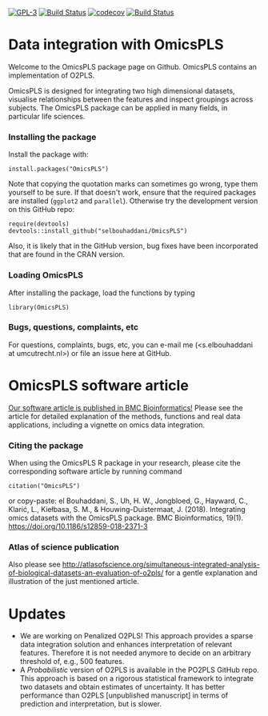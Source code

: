 [![GPL-3](https://img.shields.io/badge/license-GPL--3-blue.svg)](https://www.gnu.org/licenses/gpl-3.0.en.html)
[![Build Status](https://travis-ci.org/selbouhaddani/OmicsPLS.svg?branch=master)](https://travis-ci.org/selbouhaddani/OmicsPLS)
[![codecov](https://codecov.io/gh/selbouhaddani/OmicsPLS/branch/master/graph/badge.svg)](https://codecov.io/gh/selbouhaddani/OmicsPLS)
[![Build Status](https://cranlogs.r-pkg.org/badges/last-month/OmicsPLS)](https://cran.r-project.org/package=OmicsPLS)

# **Data integration with OmicsPLS**

Welcome to the OmicsPLS package page on Github. OmicsPLS contains an implementation of O2PLS.

OmicsPLS is designed for integrating two high dimensional datasets, visualise relationships between the features and inspect groupings across subjects. The OmicsPLS package can be applied in many fields, in particular life sciences. 

### Installing the package

Install the package with:

    install.packages("OmicsPLS")

Note that copying the quotation marks can sometimes go wrong, type them yourself to be sure.
If that doesn't work, ensure that the required packages are installed (`ggplot2` and `parallel`).
Otherwise try the development version on this GitHub repo:
    
    require(devtools)
    devtools::install_github("selbouhaddani/OmicsPLS")
    
Also, it is likely that in the GitHub version, bug fixes have been incorporated that are found in the CRAN version.

### Loading OmicsPLS

After installing the package, load the functions by typing

    library(OmicsPLS)
    
### Bugs, questions, complaints, etc

For questions, complaints, bugs, etc, you can e-mail me (<s.elbouhaddani at umcutrecht.nl>) or file an issue here at GitHub.



# **OmicsPLS software article**

[Our software article is published in BMC Bioinformatics!](https://doi.org/10.1186/s12859-018-2371-3) Please see the article for detailed explanation of the methods, functions and real data applications, including a vignette on omics data integration. 

### Citing the package

When using the OmicsPLS R package in your research, please cite the corresponding software article by running command 

    citation("OmicsPLS")

or copy-paste:
el Bouhaddani, S., Uh, H. W., Jongbloed, G., Hayward, C., Klarić, L., Kiełbasa, S. M., & Houwing-Duistermaat, J. (2018). Integrating omics datasets with the OmicsPLS package. BMC Bioinformatics, 19(1). https://doi.org/10.1186/s12859-018-2371-3

### Atlas of science publication

Also please see http://atlasofscience.org/simultaneous-integrated-analysis-of-biological-datasets-an-evaluation-of-o2pls/ for a gentle explanation and illustration of the just mentioned article.



# **Updates**

- We are working on Penalized O2PLS! This approach provides a sparse data integration solution and enhances interpretation of relevant features. Therefore it is not needed anymore to decide on an arbitrary threshold of, e.g., 500 features. 
- A *Probabilistic* version of O2PLS is available in the PO2PLS GitHub repo. This approach is based on a rigorous statistical framework to integrate two datasets and obtain estimates of uncertainty. It has better performance than O2PLS [unpublished manuscript] in terms of prediction and interpretation, but is slower.
